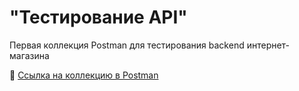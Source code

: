 # "Тестирование API"

Первая коллекция Postman для тестирования backend интернет-магазина

🔗 [Ссылка на коллекцию в Postman](https://iananixil02-5388278.postman.co/workspace/iananixil's-Workspace~9135c8c6-9577-4537-8426-301f03bfe854/collection/48799861-9393705c-cdd4-45c7-a45a-47518994974e?action=share&creator=48799861&active-environment=48799861-b65cacd2-44e0-475c-a6c7-2af3add41cc3)
